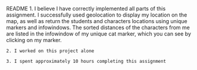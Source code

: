 README
	1. I believe I have correctly implemented all parts of this assignment. I successfully 
	used geolocation to display my location on the map, as well as return the students
	and characters locations using unique markers and infowindows. The sorted distances
	of the characters from me are listed in the infowindow of my unique cat marker, which
	you can see by clicking on my marker.

	2. I worked on this project alone

	3. I spent approximately 10 hours completing this assignment